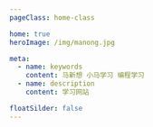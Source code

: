 ```yaml
---
pageClass: home-class

home: true
heroImage: /img/manong.jpg

meta:
  - name: keywords
    content: 马新想 小马学习 编程学习
  - name: description
    content: 学习网站

floatSilder: false
---
```





